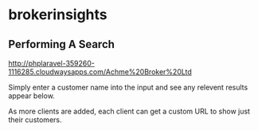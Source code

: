 # brokerinsights

## Performing A Search
http://phplaravel-359260-1116285.cloudwaysapps.com/Achme%20Broker%20Ltd

Simply enter a customer name into the input and see any relevent results appear below.


As more clients are added, each client can get a custom URL to show just their customers.
